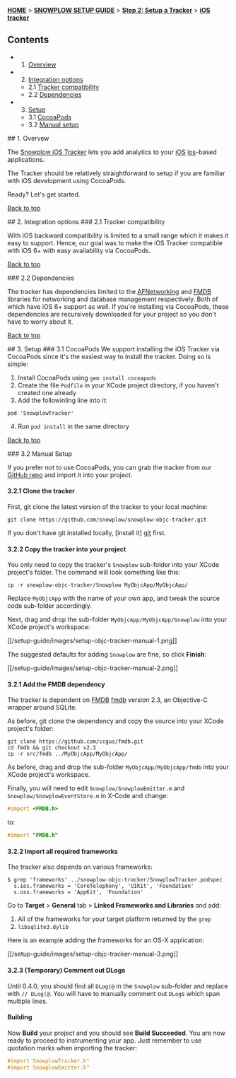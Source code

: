 <a name="top" />

[**HOME**](Home) > [**SNOWPLOW SETUP GUIDE**](Setting-up-Snowplow) > [**Step 2: Setup a Tracker**](Setting-up-a-Tracker) > [**iOS tracker**](iOS-tracker-setup)

## Contents

- 1. [Overview](#overview)
- 2. [Integration options](#integration-options)
  - 2.1 [Tracker compatibility](#compatibility)  
  - 2.2 [Dependencies](#dependencies)
- 3. [Setup](#setup)
  - 3.1 [CocoaPods](#cocoapods)
  - 3.2 [Manual setup](#manual_setup)

<a name="overview" />
## 1. Overvew

The [Snowplow iOS Tracker](https://github.com/snowplow/snowplow-ios-tracker) lets you add analytics to your [iOS] [ios]-based applications.

The Tracker should be relatively straightforward to setup if you are familiar with iOS development using CocoaPods.

Ready? Let's get started.

[Back to top](#top)

<a name="integration-options" />
## 2. Integration options

<a name="compatibility" />
### 2.1 Tracker compatibility

With iOS backward compatibility is limited to a small range which it makes it easy to support. Hence, our goal was to make the iOS Tracker compatible with iOS 6+ with easy availability via CocoaPods.

[Back to top](#top)

<a name="dependencies" />
### 2.2 Dependencies

The tracker has dependencies limited to the [AFNetworking][afnetworking] and [FMDB][fmdb] libraries for networking and database management respectively. Both of which have iOS 6+ support as well. If you're installing via CocoaPods, these dependencies are recursively downloaded for your project so you don't have to worry about it.

[Back to top](#top)

<a name="setup" />
## 3. Setup

<a name="cocoapods" />
### 3.1 CocoaPods
We support installing the iOS Tracker via CocoaPods since it's the easiest way to install the tracker. Doing so is simple:

1. Install CocoaPods using `gem install cocoapods`
2. Create the file `Podfile` in your XCode project directory, if you haven't created one already
3. Add the followinling line into it:
```
pod 'SnowplowTracker'
```
4. Run `pod install` in the same directory

[Back to top](#top)

<a name="manual_setup" />
### 3.2 Manual Setup

If you prefer not to use CocoaPods, you can grab the tracker from our [GitHub repo][ios-tracker-github] and import it into your project.

#### 3.2.1 Clone the tracker

First, git clone the latest version of the tracker to your local machine:

    git clone https://github.com/snowplow/snowplow-objc-tracker.git

If you don't have git installed locally, [install it] [git] first.

#### 3.2.2 Copy the tracker into your project

You only need to copy the tracker's `Snowplow` sub-folder into your XCode project's folder. The command will look something like this:

    cp -r snowplow-objc-tracker/Snowplow MyObjcApp/MyObjcApp/

Replace `MyObjcApp` with the name of your own app, and tweak the source code sub-folder accordingly.

Next, drag and drop the sub-folder `MyObjcApp/MyObjcApp/Snowplow` into your XCode project's workspace:

[[/setup-guide/images/setup-objc-tracker-manual-1.png]]

The suggested defaults for adding `Snowplow` are fine, so click **Finish**:

[[/setup-guide/images/setup-objc-tracker-manual-2.png]]

#### 3.2.1 Add the FMDB dependency

The tracker is dependent on [FMDB] [fmdb] version 2.3, an Objective-C wrapper around SQLite.

As before, git clone the dependency and copy the source into your XCode project's folder:

```
git clone https://github.com/ccgus/fmdb.git
cd fmdb && git checkout v2.3
cp -r src/fmdb ../MyObjcApp/MyObjcApp/
```

As before, drag and drop the sub-folder `MyObjcApp/MyObjcApp/fmdb` into your XCode project's workspace.

Finally, you will need to edit `Snowplow/SnowplowEmitter.m` and `Snowplow/SnowplowEventStore.m` in X-Code and change:

```objective-c
#import <FMDB.h>
```

to:

```objective-c
#import "FMDB.h"
```

#### 3.2.2 Import all required frameworks

The tracker also depends on various frameworks:

```
$ grep 'frameworks' ../snowplow-objc-tracker/SnowplowTracker.podspec
  s.ios.frameworks = 'CoreTelephony', 'UIKit', 'Foundation'
  s.osx.frameworks = 'AppKit', 'Foundation'
```

Go to **Target** > **General** tab > **Linked Frameworks and Libraries** and add:

1. All of the frameworks for your target platform returned by the `grep`
2. `libsqlite3.dylib`

Here is an example adding the frameworks for an OS-X application:

[[/setup-guide/images/setup-objc-tracker-manual-3.png]]

#### 3.2.3 (Temporary) Comment out DLogs

Until 0.4.0, you should find all `DLog(@` in the `Snowplow` sub-folder and replace with `// DLog(@`. You will have to manually comment out `DLog`s which span multiple lines.

#### Building

Now **Build** your project and you should see **Build Succeeded**. You are now ready to proceed to instrumenting your app. Just remember to use quotation marks when importing the tracker:

```objective-c
#import SnowplowTracker.h"
#import SnowplowEmitter.h"
```

[ios]: https://developer.apple.com/technologies/ios/
[ios-tracker-github]: https://github.com/snowplow/snowplow-ios-tracker

[afnetworking]: https://github.com/AFNetworking/AFNetworking
[fmdb]: https://github.com/ccgus/fmdb

[git]: http://git-scm.com/downloads
[fmdb]: https://github.com/ccgus/fmdb
